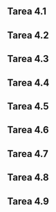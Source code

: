 ## Tarea 4.1



## Tarea 4.2


## Tarea 4.3


## Tarea 4.4


## Tarea 4.5


## Tarea 4.6


## Tarea 4.7


## Tarea 4.8


## Tarea 4.9